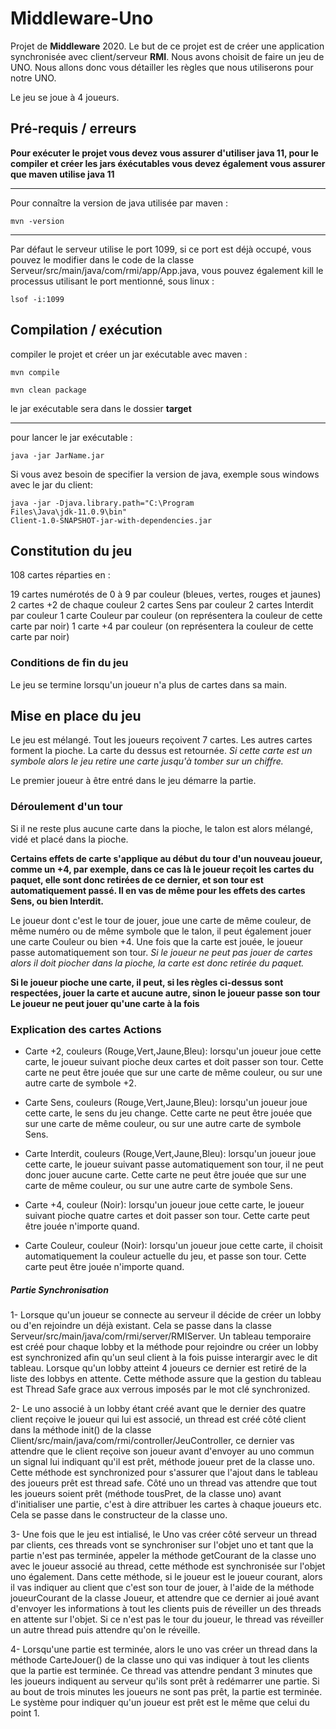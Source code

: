 # Middleware-Uno

Projet de **Middleware** 2020.
Le but de ce projet est de créer une application synchronisée avec client/serveur **RMI**.
Nous avons choisit de faire un jeu de UNO. Nous allons donc vous détailler les règles que nous utiliserons pour notre UNO.

Le jeu se joue à 4 joueurs.

## Pré-requis / erreurs

**Pour exécuter le projet vous devez vous assurer d'utiliser java 11, pour le compiler et créer les jars éxécutables vous devez également vous assurer que maven utilise java 11**

--------------------------------------------------------------------------------

Pour connaître la version de java utilisée par maven :

<code>mvn -version</code>

--------------------------------------------------------------------------------

Par défaut le serveur utilise le port 1099, si ce port est déjà occupé, vous pouvez le modifier dans le code de la classe Serveur/src/main/java/com/rmi/app/App.java, vous pouvez également kill le processus utilisant le port mentionné, sous linux :

<code>lsof -i:1099</code>

## Compilation / exécution

compiler le projet et créer un jar exécutable avec maven :

<code>mvn compile</code>

<code>mvn clean package</code>

le jar exécutable sera dans le dossier **target**

--------------------------------------------------------------------------------

pour lancer le jar exécutable :

<code>java -jar JarName.jar</code>

Si vous avez besoin de specifier la version de java, exemple sous windows avec le jar du client:

<code>java -jar -Djava.library.path="C:\Program Files\Java\jdk-11.0.9\bin" Client-1.0-SNAPSHOT-jar-with-dependencies.jar</code>


## Constitution du jeu

108 cartes  réparties en :

19 cartes numérotés de 0 à 9 par couleur (bleues, vertes, rouges et jaunes)
2 cartes +2 de chaque couleur
2 cartes Sens par couleur
2 cartes Interdit par couleur
1 carte Couleur par couleur (on représentera la couleur de cette carte par noir)
1 carte +4 par couleur (on représentera la couleur de cette carte par noir)

### Conditions de fin du jeu

Le jeu se termine lorsqu'un joueur n'a plus de cartes dans sa main.

## Mise en place du jeu

Le jeu est mélangé.
Tout les joueurs reçoivent 7 cartes.
Les autres cartes forment la pioche.
La carte du dessus est retournée.
*Si cette carte est un symbole alors le jeu retire une carte jusqu'à tomber sur un chiffre.*

Le premier joueur à être entré dans le jeu démarre la partie.

### Déroulement d'un tour

Si il ne reste plus aucune carte dans la pioche, le talon est alors mélangé, vidé et placé dans la pioche.

**Certains effets de carte s'applique au début du tour d'un nouveau joueur, comme un +4, par exemple, dans ce cas là le joueur reçoit les cartes du paquet, elle sont donc retirées de ce dernier, et son tour est automatiquement passé.
Il en vas de même pour les effets des cartes Sens, ou bien Interdit.**

Le joueur dont c'est le tour de jouer, joue une carte de même couleur, de même numéro ou de même symbole que le talon, il peut également jouer une carte Couleur ou bien +4. Une fois que la carte est jouée, le joueur passe automatiquement son tour.
*Si le joueur ne peut pas jouer de cartes alors il doit piocher dans la pioche, la carte est donc retirée du paquet.*

**Si le joueur pioche une carte, il peut, si les règles ci-dessus sont respectées, jouer la carte et aucune autre, sinon le joueur passe son tour**
**Le joueur ne peut jouer qu'une carte à la fois**

### Explication des cartes Actions

- Carte +2, couleurs (Rouge,Vert,Jaune,Bleu): lorsqu'un joueur joue cette carte, le joueur suivant pioche deux cartes et doit passer son tour. Cette carte ne peut être jouée que sur une carte de même couleur, ou sur une autre carte de symbole +2.

- Carte Sens, couleurs (Rouge,Vert,Jaune,Bleu): lorsqu'un joueur joue cette carte, le sens du jeu change. Cette carte ne peut être jouée que sur une carte de même couleur, ou sur une autre carte de symbole Sens.

- Carte Interdit, couleurs (Rouge,Vert,Jaune,Bleu): lorsqu'un joueur joue cette carte, le joueur suivant passe automatiquement son tour, il ne peut donc jouer aucune carte. Cette carte ne peut être jouée que sur une carte de même couleur, ou sur une autre carte de symbole Sens.

- Carte +4, couleur (Noir): lorsqu'un joueur joue cette carte, le joueur suivant pioche quatre cartes et doit passer son tour. Cette carte peut être jouée n'importe quand.

- Carte Couleur, couleur (Noir): lorsqu'un joueur joue cette carte, il choisit automatiquement la couleur actuelle du jeu, et passe son tour. Cette carte peut être jouée n'importe quand.

##### Partie Synchronisation

1- Lorsque qu'un joueur se connecte au serveur il décide de créer un lobby ou d'en rejoindre un déjà existant. Cela se passe dans la classe Serveur/src/main/java/com/rmi/server/RMIServer. Un tableau temporaire est créé pour chaque lobby et la méthode pour rejoindre ou créer un lobby est synchronized afin qu'un seul client à la fois puisse interargir avec le dit tableau. Lorsque qu'un lobby atteint 4 joueurs ce dernier est retiré de la liste des lobbys en attente. Cette méthode assure que la gestion du tableau est Thread Safe grace aux verrous imposés par le mot clé synchronized.

2- Le uno associé à un lobby étant créé avant que le dernier des quatre client reçoive le joueur qui lui est associé, un thread est créé côté client dans la méthode init() de la classe Client/src/main/java/com/rmi/controller/JeuController, ce dernier vas attendre que le client reçoive son joueur avant d'envoyer au uno commun un signal lui indiquant qu'il est prêt, méthode joueur pret de la classe uno. Cette méthode est synchronized pour s'assurer que l'ajout dans le tableau des joueurs prêt est thread safe. Côté uno un thread vas attendre que tout les joueurs soient prêt (méthode tousPret, de la classe uno) avant d'initialiser une partie, c'est à dire attribuer les cartes à chaque joueurs etc. Cela se passe dans le constructeur de la classe uno.

3- Une fois que le jeu est intialisé, le Uno vas créer côté serveur un thread par clients, ces threads vont se synchroniser sur l'objet uno et tant que la partie n'est pas terminée, appeler la méthode getCourant de la classe uno avec le joueur associé au thread, cette méthode est synchronisée sur l'objet uno également. Dans cette méthode, si le joueur est le joueur courant, alors il vas indiquer au client que c'est son tour de jouer, à l'aide de la méthode joueurCourant de la classe Joueur, et attendre que ce dernier ai joué avant d'envoyer les informations à tout les clients puis de réveiller un des threads en attente sur l'objet. Si ce n'est pas le tour du joueur, le thread vas réveiller un autre thread puis attendre qu'on le réveille.

4- Lorsqu'une partie est terminée, alors le uno vas créer un thread dans la méthode CarteJouer() de la classe uno qui vas indiquer à tout les clients que la partie est terminée. Ce thread vas attendre pendant 3 minutes que les joueurs indiquent au serveur qu'ils sont prêt à redémarrer une partie. Si au bout de trois minutes les joueurs ne sont pas prêt, la partie est terminée. Le système pour indiquer qu'un joueur est prêt est le même que celui du point 1.
